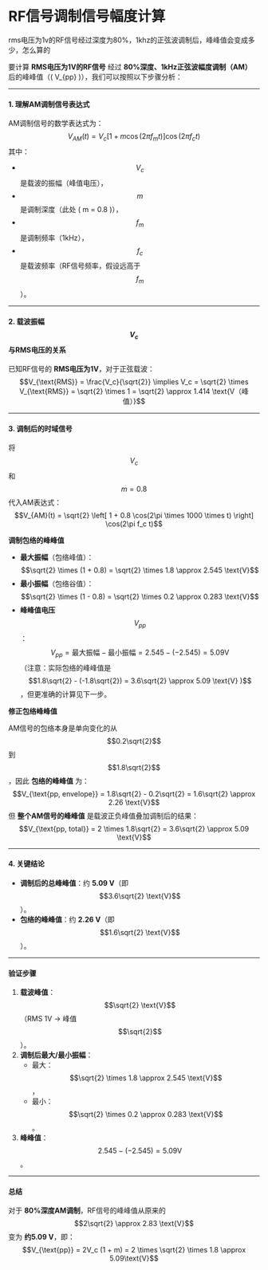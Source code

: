 # RF信号调制信号幅度计算

rms电压为1v的RF信号经过深度为80%，1khz的正弦波调制后，峰峰值会变成多少，怎么算的



要计算 **RMS电压为1V的RF信号** 经过 **80%深度、1kHz正弦波幅度调制（AM）** 后的峰峰值（( V\_{pp} )），我们可以按照以下步骤分析：

***

#### **1. 理解AM调制信号表达式**

AM调制信号的数学表达式为： $$V_{AM}(t) = V_c \left[ 1 + m \cos(2\pi f_m t) \right] \cos(2\pi f_c t)$$其中：

* $$V_c$$是载波的振幅（峰值电压），
* $$m$$是调制深度（此处 ( m = 0.8 )），
* $$f_m$$是调制频率（1kHz），
* $$f_c$$是载波频率（RF信号频率，假设远高于 $$f_m$$）。

***

#### **2. 载波振幅** $$V_c$$**与RMS电压的关系**

已知RF信号的 **RMS电压为1V**，对于正弦载波： $$V_{\text{RMS}} = \frac{V_c}{\sqrt{2}} \implies V_c = \sqrt{2} \times V_{\text{RMS}} = \sqrt{2} \times 1 = \sqrt{2} \approx 1.414 \text{V（峰值）}$$

***

#### **3. 调制后的时域信号**

将 $$V_c$$ 和 $$m = 0.8$$ 代入AM表达式：$$V_{AM}(t) = \sqrt{2} \left[ 1 + 0.8 \cos(2\pi \times 1000 \times t) \right] \cos(2\pi f_c t)$$

**调制包络的峰峰值**

* **最大振幅**（包络峰值）：$$\sqrt{2} \times (1 + 0.8) = \sqrt{2} \times 1.8 \approx 2.545 \text{V}$$
* **最小振幅**（包络谷值）：$$\sqrt{2} \times (1 - 0.8) = \sqrt{2} \times 0.2 \approx 0.283 \text{V}$$
* **峰峰值电压**$$V_{pp}$$：\
  $$V_{pp} = \text{最大振幅} - \text{最小振幅} = 2.545 - (-2.545) = 5.09 \text{V}$$（注意：实际包络的峰峰值是$$1.8\sqrt{2} - (-1.8\sqrt{2}) = 3.6\sqrt{2} \approx 5.09 \text{V} )$$，但更准确的计算见下一步。

**修正包络峰峰值**

AM信号的包络本身是单向变化的从 $$0.2\sqrt{2}$$ 到 $$1.8\sqrt{2}$$，因此 **包络的峰峰值** 为： $$V_{\text{pp, envelope}} = 1.8\sqrt{2} - 0.2\sqrt{2} = 1.6\sqrt{2} \approx 2.26 \text{V}$$但 **整个AM信号的峰峰值** 是载波正负峰值叠加调制后的结果： $$V_{\text{pp, total}} = 2 \times 1.8\sqrt{2} = 3.6\sqrt{2} \approx 5.09 \text{V}$$

***

#### **4. 关键结论**

* **调制后的总峰峰值**：约 **5.09 V**（即 $$3.6\sqrt{2} \text{V}$$）。
* **包络的峰峰值**：约 **2.26 V**（即$$1.6\sqrt{2} \text{V}$$）。

***

#### **验证步骤**

1. **载波峰值**：$$\sqrt{2} \text{V}$$（RMS 1V → 峰值 $$\sqrt{2}$$）。
2. **调制后最大/最小振幅**：
   * 最大：$$\sqrt{2} \times 1.8 \approx 2.545 \text{V}$$，
   * 最小：$$\sqrt{2} \times 0.2 \approx 0.283 \text{V}$$。
3. **峰峰值**：$$2.545 - (-2.545) = 5.09\text{V}$$。

***

#### **总结**

对于 **80%深度AM调制**，RF信号的峰峰值从原来的 $$2\sqrt{2} \approx 2.83 \text{V}$$变为 **约5.09 V**，即：$$V_{\text{pp}} = 2V_c (1 + m) = 2 \times \sqrt{2} \times 1.8 \approx 5.09\text{V}$$
